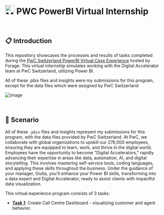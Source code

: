 # </a><img src="https://upload.wikimedia.org/wikipedia/commons/thumb/c/cf/New_Power_BI_Logo.svg/600px-New_Power_BI_Logo.svg.png?20210102182532" alt="Microsoft Power BI" width="30" height="30"> PWC PowerBI Virtual Internship

<br>

## :clipboard: Introduction 

This repository showcases the processes and results of tasks completed during the [PwC Switzerland PowerBI Virtual Case Experience](https://www.theforage.com/virtual-internships/prototype/a87GpgE6tiku7q3gu/Power%20BI?ref=W5vwWAjutTpHbEraC) hosted by Forage. This virtual internship simulates working with the Digital Accelerator team at PwC Switzerland, utilizing Power BI.

All of these .pbix files and insights were my submissions for this program, except for the data files which were assigned by PwC Switzerland

![image](https://github.com/calmk/PWC-PowerBI-Virtual-Case-Experience/assets/100661121/37a0a7af-8116-429e-9a92-34a126f4d6a4)

<br>

## :pushpin: Scenario

All of these `.pbix` files and insights represent my submissions for this program, with the data files provided by PwC Switzerland. At PwC, we collaborate with global organizations to upskill our 276,000 employees, ensuring they are equipped to learn, work, and thrive in the digital world. Employees have the opportunity to become "Digital Accelerators," rapidly advancing their expertise in areas like data, automation, AI, and digital storytelling. This involves mastering self-service tools, coding languages, and applying these skills throughout the business. Under the guidance of your manager, Giulia, you'll enhance your Power BI skills, transforming into a data expert and Digital Accelerator, ready to assist clients with impactful data visualization.


This virtual experience program consists of 3 tasks:
- [**Task 1**](https://github.com/Baher1997/PWC_Power_bi_-Virtual_-Internship/tree/main/Call%20Center%20DB): Create Call Centre Dashboard - visualizing customer and agent behavior.
